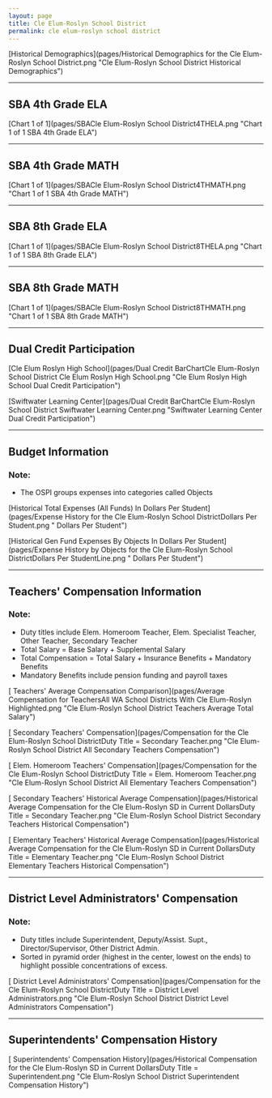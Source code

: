 ```yaml
---
layout: page
title: Cle Elum-Roslyn School District
permalink: cle elum-roslyn school district
---
```



[Historical Demographics](pages/Historical Demographics for the Cle Elum-Roslyn School District.png "Cle Elum-Roslyn School District Historical Demographics")

___

## SBA 4th Grade ELA

[Chart 1 of 1](pages/SBACle Elum-Roslyn School District4THELA.png "Chart 1 of 1 SBA 4th Grade ELA")


___

## SBA 4th Grade MATH

[Chart 1 of 1](pages/SBACle Elum-Roslyn School District4THMATH.png "Chart 1 of 1 SBA 4th Grade MATH")


___

## SBA 8th Grade ELA

[Chart 1 of 1](pages/SBACle Elum-Roslyn School District8THELA.png "Chart 1 of 1 SBA 8th Grade ELA")


___

## SBA 8th Grade MATH

[Chart 1 of 1](pages/SBACle Elum-Roslyn School District8THMATH.png "Chart 1 of 1 SBA 8th Grade MATH")


___

## Dual Credit Participation

[Cle Elum Roslyn High School](pages/Dual Credit BarChartCle Elum-Roslyn School District Cle Elum Roslyn High School.png "Cle Elum Roslyn High School Dual Credit Participation")

[Swiftwater Learning Center](pages/Dual Credit BarChartCle Elum-Roslyn School District Swiftwater Learning Center.png "Swiftwater Learning Center Dual Credit Participation")


___

## Budget Information
### Note:
- The OSPI groups expenses into categories called Objects

[Historical Total Expenses (All Funds) In Dollars Per Student](pages/Expense History for the Cle Elum-Roslyn School DistrictDollars Per Student.png " Dollars Per Student")

[Historical Gen Fund Expenses By Objects In Dollars Per Student](pages/Expense History by Objects for the Cle Elum-Roslyn School DistrictDollars Per StudentLine.png " Dollars Per Student")


___

## Teachers' Compensation Information
### Note:
- Duty titles include Elem. Homeroom Teacher, Elem. Specialist Teacher, Other Teacher, Secondary Teacher
- Total Salary = Base Salary + Supplemental Salary
- Total Compensation = Total Salary + Insurance Benefits + Mandatory Benefits
- Mandatory Benefits include pension funding and payroll taxes

[ Teachers' Average Compensation Comparison](pages/Average Compensation for TeachersAll WA School Districts With Cle Elum-Roslyn Highlighted.png "Cle Elum-Roslyn School District Teachers Average Total Salary")

[ Secondary Teachers' Compensation](pages/Compensation for the Cle Elum-Roslyn School DistrictDuty Title = Secondary Teacher.png "Cle Elum-Roslyn School District All Secondary Teachers Compensation")

[ Elem. Homeroom Teachers' Compensation](pages/Compensation for the Cle Elum-Roslyn School DistrictDuty Title = Elem. Homeroom Teacher.png "Cle Elum-Roslyn School District All Elementary Teachers Compensation")

[ Secondary Teachers' Historical Average Compensation](pages/Historical Average Compensation for the Cle Elum-Roslyn SD in Current DollarsDuty Title = Secondary Teacher.png "Cle Elum-Roslyn School District Secondary Teachers Historical Compensation")

[ Elementary Teachers' Historical Average Compensation](pages/Historical Average Compensation for the Cle Elum-Roslyn SD in Current DollarsDuty Title = Elementary Teacher.png "Cle Elum-Roslyn School District Elementary Teachers Historical Compensation")


___

## District Level Administrators' Compensation

### Note:
- Duty titles include Superintendent, Deputy/Assist. Supt., Director/Supervisor, Other District Admin.
- Sorted in pyramid order (highest in the center, lowest on the ends) to highlight possible concentrations of excess.

[ District Level Administrators' Compensation](pages/Compensation for the Cle Elum-Roslyn School DistrictDuty Title = District Level Administrators.png "Cle Elum-Roslyn School District District Level Administrators Compensation")


___

## Superintendents' Compensation History

[ Superintendents' Compensation History](pages/Historical Compensation for the Cle Elum-Roslyn SD in Current DollarsDuty Title = Superintendent.png "Cle Elum-Roslyn School District Superintendent Compensation History")

